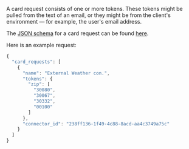 A card request consists of one or more tokens. These tokens might be pulled from the text of an email, or they might be from the client's environment &mdash; for example, the user's email address.

The [JSON schema](http://json-schema.org/) for a card request can be found [here](https://vmwaresamples.github.io/card-connectors-guide/#schema/herocard-request-schema.json).

Here is an example request:

```javascript
{
  "card_requests": [
    {
      "name": "External Weather con.",
      "tokens": {
        "zip": [
          "30080",
          "30067",
          "30332",
          "00100"
        ]
      },
      "connector_id": "238ff136-1f49-4c88-8acd-aa4c3749a75c"
    }
  ]
}
``` 